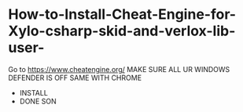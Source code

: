 # How-to-Install-Cheat-Engine-for-Xylo-csharp-skid-and-verlox-lib-user-


Go to https://www.cheatengine.org/ MAKE SURE ALL UR WINDOWS DEFENDER IS OFF SAME WITH CHROME
- INSTALL
- DONE SON
